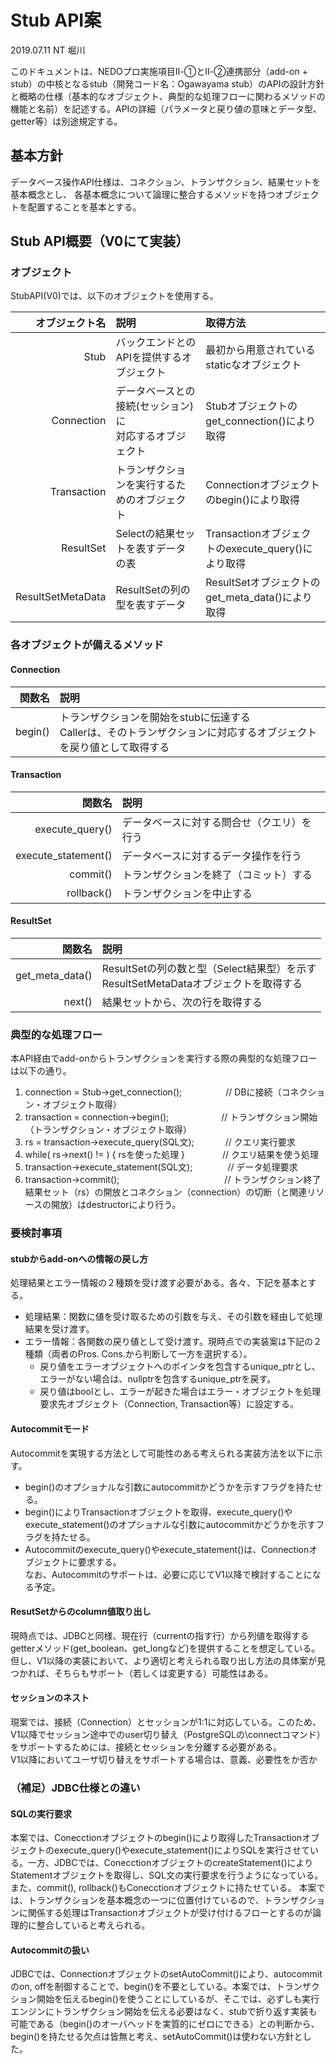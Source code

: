 # Stub API案
2019.07.11 NT 堀川

このドキュメントは、NEDOプロ実施項目Ⅱ-①とⅡ-②連携部分（add-on + stub）の中核となるstub（開発コード名：Ogawayama stub）のAPIの設計方針と概略の仕様（基本的なオブジェクト、典型的な処理フローに関わるメソッドの機能と名前）を記述する。APIの詳細（パラメータと戻り値の意味とデータ型、getter等）は別途規定する。

## 基本方針
データベース操作API仕様は、コネクション、トランザクション、結果セットを基本概念とし、
各基本概念について論理に整合するメソッドを持つオブジェクトを配置することを基本とする。

## Stub API概要（V0にて実装）
### オブジェクト
StubAPI(V0)では、以下のオブジェクトを使用する。

| オブジェクト名 | 説明 | 取得方法 | 
|-:|:-|:-|
| Stub | バックエンドとのAPIを提供するオブジェクト | 最初から用意されているstaticなオブジェクト |
| Connection | データベースとの接続(セッション)に <br> 対応するオブジェクト | Stubオブジェクトのget_connection()により取得 |
| Transaction | トランザクションを実行するためのオブジェクト | Connectionオブジェクトのbegin()により取得 |
| ResultSet | Selectの結果セットを表すデータの表 | Transactionオブジェクトのexecute_query()により取得 |
| ResultSetMetaData | ResultSetの列の型を表すデータ | ResultSetオブジェクトのget_meta_data()により取得 |

### 各オブジェクトが備えるメソッド
#### Connection
| 関数名 | 説明 |
|-:|:-|
| begin() | トランザクションを開始をstubに伝達する <br> Callerは、そのトランザクションに対応するオブジェクトを戻り値として取得する |

#### Transaction
| 関数名 | 説明 |
|-:|:-|
| execute_query() | データベースに対する問合せ（クエリ）を行う |
| execute_statement() | データベースに対するデータ操作を行う |
| commit() | トランザクションを終了（コミット）する | 
| rollback() | トランザクションを中止する |

#### ResultSet
| 関数名 | 説明 |
|-:|:-|
| get_meta_data() | ResultSetの列の数と型（Select結果型）を示す <br> ResultSetMetaDataオブジェクトを取得する |
| next() | 結果セットから、次の行を取得する | 

### 典型的な処理フロー
本API経由でadd-onからトランザクションを実行する際の典型的な処理フローは以下の通り。
1. connection = Stub->get_connection();　　　　　// DBに接続（コネクション・オブジェクト取得）
2. transaction = connection->begin();　　　　　　// トランザクション開始（トランザクション・オブジェクト取得）
3. rs = transaction->execute_query(SQL文); 　　　 // クエリ実行要求
4. while( rs->next() != ) { rsを使った処理 }　　　　 // クエリ結果を使う処理
5. transaction->execute_statement(SQL文);　　　　// データ処理要求
6. transaction->commit();　　　　　　　　　　　　// トランザクション終了  
結果セット（rs）の開放とコネクション（connection）の切断（と関連リソースの開放）はdestructorにより行う。


### 要検討事項
#### stubからadd-onへの情報の戻し方
処理結果とエラー情報の２種類を受け渡す必要がある。各々、下記を基本とする。
* 処理結果：関数に値を受け取るための引数を与え、その引数を経由して処理結果を受け渡す。
* エラー情報：各関数の戻り値として受け渡す。現時点での実装案は下記の２種類（両者のPros. Cons.から判断して一方を選択する）。
  * 戻り値をエラーオブジェクトへのポインタを包含するunique_ptrとし、エラーがない場合は、nullptrを包含するunique_ptrを戻す。
  * 戻り値はboolとし、エラーが起きた場合はエラー・オブジェクトを処理要求先オブジェクト（Connection, Transaction等）に設定する。  


#### Autocommitモード
Autocommitを実現する方法として可能性のある考えられる実装方法を以下に示す。
* begin()のオプショナルな引数にautocommitかどうかを示すフラグを持たせる。
* begin()によりTransactionオブジェクトを取得、execute_query()やexecute_statement()のオプショナルな引数にautocommitかどうかを示すフラグを持たせる。
* Autocommitのexecute_query()やexecute_statement()は、Connectionオブジェクトに要求する。  
なお、Autocommitのサポートは、必要に応じてV1以降で検討することになる予定。

#### ResutSetからのcolumn値取り出し
現時点では、JDBCと同様、現在行（currentの指す行）から列値を取得するgetterメソッド(get_boolean、get_longなど)を提供することを想定している。
但し、V1以降の実装において、より適切と考えられる取り出し方法の具体案が見つかれば、そちらもサポート（若しくは変更する）可能性はある。

#### セッションのネスト
現案では、接続（Connection）とセッションが1:1に対応している。このため、V1以降でセッション途中でのuser切り替え（PostgreSQLの\connectコマンド）をサポートするためには、接続とセッションを分離する必要がある。  
V1以降においてユーザ切り替えをサポートする場合は、意義、必要性をか否か

### （補足）JDBC仕様との違い
#### SQLの実行要求
本案では、Conecctionオブジェクトのbegin()により取得したTransactionオブジェクトのexecute_query()やexecute_statement()によりSQLを実行させている。一方、JDBCでは、ConecctionオブジェクトのcreateStatement()によりStatementオブジェクトを取得し、SQL文の実行要求を行うようになっている。また、commit(), rollback()もConecctionオブジェクトに持たせている。
本案では、トランザクションを基本概念の一つに位置付けているので、トランザクションに関係する処理はTransactionオブジェクトが受け付けるフローとするのが論理的に整合していると考えられる。

#### Autocommitの扱い
JDBCでは、ConnectionオブジェクトのsetAutoCommit()により、autocommitのon, offを制御することで、begin()を不要としている。本案では、トランザクション開始を伝えるbegin()を使うことにしているが、そこでは、必ずしも実行エンジンにトランザクション開始を伝える必要はなく、stubで折り返す実装も可能である（begin()のオーバヘッドを実質的にゼロにできる）との判断から、begin()を持たせる欠点は皆無と考え、setAutoCommit()は使わない方針とした。